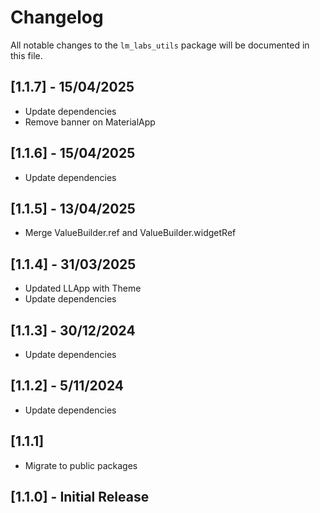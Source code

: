 # Changelog

All notable changes to the `lm_labs_utils` package will be documented in this file.

## [1.1.7] - 15/04/2025
- Update dependencies
- Remove banner on MaterialApp

## [1.1.6] - 15/04/2025
- Update dependencies

## [1.1.5] - 13/04/2025
- Merge ValueBuilder.ref and ValueBuilder.widgetRef

## [1.1.4] - 31/03/2025
- Updated LLApp with Theme
- Update dependencies

## [1.1.3] - 30/12/2024
- Update dependencies

## [1.1.2] - 5/11/2024
- Update dependencies

## [1.1.1]
- Migrate to public packages

## [1.1.0] - Initial Release

